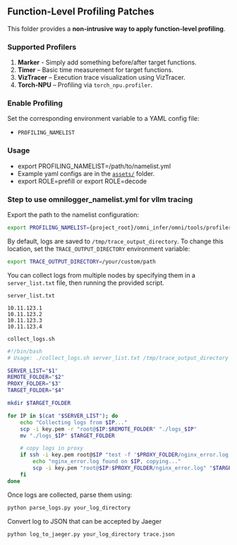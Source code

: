 ## Function-Level Profiling Patches

This folder provides a **non-intrusive way to apply function-level profiling**.

### Supported Profilers

1. **Marker** - Simply add something before/after target functions.
2. **Timer** – Basic time measurement for target functions.
3. **VizTracer** – Execution trace visualization using VizTracer.
4. **Torch-NPU** – Profiling via `torch_npu.profiler`.

### Enable Profiling

Set the corresponding environment variable to a YAML config file:

* `PROFILING_NAMELIST`

### Usage
* export PROFILING_NAMELIST=/path/to/namelist.yml
* Example yaml configs are in the [`assets/`](./assets) folder.
* export ROLE=prefill or export ROLE=decode

### Step to use omnilogger_namelist.yml for vllm tracing

Export the path to the namelist configuration:

```bash
export PROFILING_NAMELIST={project_root}/omni_infer/omni/tools/profiler/assets/omnilogger_namelist.yml
```

By default, logs are saved to `/tmp/trace_output_directory`.
To change this location, set the `TRACE_OUTPUT_DIRECTORY` environment variable:

```bash
export TRACE_OUTPUT_DIRECTORY=/your/custom/path
```
You can collect logs from multiple nodes by specifying them in a `server_list.txt` file, then running the provided script.

`server_list.txt`

```
10.11.123.1
10.11.123.2
10.11.123.3
10.11.123.4
```

 `collect_logs.sh`

```bash
#!/bin/bash
# Usage: ./collect_logs.sh server_list.txt /tmp/trace_output_directory  nginx_log_path your_log_directory

SERVER_LIST="$1"
REMOTE_FOLDER="$2"
PROXY_FOLDER="$3"
TARGET_FOLDER="$4"

mkdir $TARGET_FOLDER

for IP in $(cat "$SERVER_LIST"); do
    echo "Collecting logs from $IP..."
    scp -i key.pem -r "root@$IP:$REMOTE_FOLDER" "./logs_$IP"
    mv "./logs_$IP" $TARGET_FOLDER

    # copy logs in proxy
    if ssh -i key.pem root@$IP "test -f '$PROXY_FOLDER/nginx_error.log'"; then
        echo "nginx_error.log found on $IP, copying..."
        scp -i key.pem "root@$IP:$PROXY_FOLDER/nginx_error.log" "$TARGET_FOLDER/nginx_${IP}.log"
    fi
done
```

Once logs are collected, parse them using:

```bash
python parse_logs.py your_log_directory
```

Convert log to JSON that can be accepted by Jaeger
```bashs
python log_to_jaeger.py your_log_directory trace.json
```